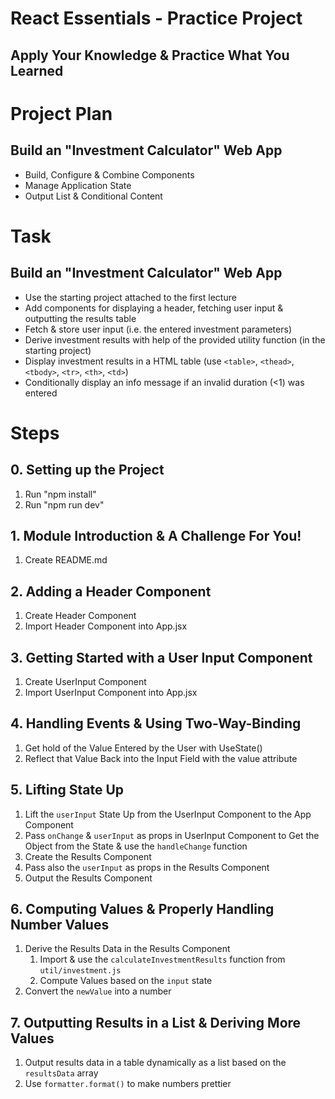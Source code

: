 # React Essentials - Practice Project

## Apply Your Knowledge & Practice What You Learned

# Project Plan

## Build an "Investment Calculator" Web App

- Build, Configure & Combine Components
- Manage Application State
- Output List & Conditional Content

# Task

## Build an "Investment Calculator" Web App

- Use the starting project attached to the first lecture
- Add components for displaying a header, fetching user input & outputting the results table
- Fetch & store user input (i.e. the entered investment parameters)
- Derive investment results with help of the provided utility function (in the starting project)
- Display investment results in a HTML table (use `<table>`, `<thead>`, `<tbody>`, `<tr>`, `<th>`, `<td>`)
- Conditionally display an info message if an invalid duration (<1) was entered

# Steps

## 0. Setting up the Project

1.  Run "npm install"
2.  Run "npm run dev"

## 1. Module Introduction & A Challenge For You!

1. Create README.md

## 2. Adding a Header Component

1. Create Header Component
2. Import Header Component into App.jsx

## 3. Getting Started with a User Input Component

1. Create UserInput Component
2. Import UserInput Component into App.jsx

## 4. Handling Events & Using Two-Way-Binding

1. Get hold of the Value Entered by the User with UseState()
2. Reflect that Value Back into the Input Field with the value attribute

## 5. Lifting State Up

1. Lift the `userInput` State Up from the UserInput Component to the App Component
2. Pass `onChange` & `userInput` as props in UserInput Component to Get the Object from the State & use the `handleChange` function
3. Create the Results Component
4. Pass also the `userInput` as props in the Results Component
5. Output the Results Component

## 6. Computing Values & Properly Handling Number Values

1. Derive the Results Data in the Results Component
   1. Import & use the `calculateInvestmentResults` function from `util/investment.js`
   2. Compute Values based on the `input` state
2. Convert the `newValue` into a number

## 7. Outputting Results in a List & Deriving More Values

1. Output results data in a table dynamically as a list based on the `resultsData` array
2. Use `formatter.format()` to make numbers prettier
